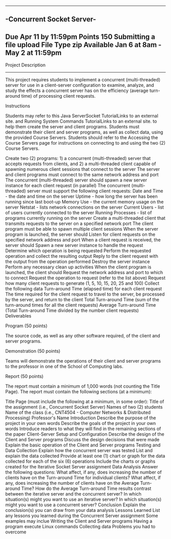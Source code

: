 --------------------------
-Concurrent Socket Server-
--------------------------
Due Apr 11 by 11:59pm 
Points 150 
Submitting a file upload File Type zip 
Available Jan 6 at 8am - May 2 at 11:59pm
-------------------------------------------------------

Project Description

----------------------------------------------------------------------------------------------------------------------------------------------------------------------------------------------------------------------------------------------------------------------------------------------------------------------------------------------------------------------------
This project requires students to implement a concurrent (multi-threaded) server for use in a client-server configuration to examine, analyze, and study the effects a concurrent server has on the efficiency (average turn-around time) of processing client requests.

Instructions

Students may refer to this Java ServerSocket TutorialLinks to an external site. and Running System Commands TutorialLinks to an external site. to help them create the server and client programs. Students must demonstrate their client and server programs, as well as collect data, using the provided Course Servers. Students should refer to the Accessing the Course Servers page for instructions on connecting to and using the two (2) Course Servers.

Create two (2) programs: 1) a concurrent (multi-threaded) server that accepts requests from clients, and 2) a multi-threaded client capable of spawning numerous client sessions that connect to the server
The server and client programs must connect to the same network address and port
The concurrent (multi-threaded) server should spawn a new server instance for each client request (in parallel)
The concurrent (multi-threaded) server must support the following client requests:
Date and Time - the date and time on the server
Uptime - how long the server has been running since last boot-up
Memory Use - the current memory usage on the server
Netstat - lists network connections on the server
Current Users - list of users currently connected to the server
Running Processes - list of programs currently running on the server
Create a multi-threaded client that transmits requests to the server on a specified network port
The client program must be able to spawn multiple client sessions
When the server program is launched, the server should
Listen for client requests on the specified network address and port
When a client request is received, the server should
Spawn a new server instance to handle the request
Determine which operation is being requested
Perform the requested operation and collect the resulting output
Reply to the client request with the output from the operation performed
Destroy the server instance
Perform any necessary clean up activities
When the client program is launched, the client should
Request the network address and port to which to connect
Request the operation to request (refer to the list above)
Request how many client requests to generate (1, 5, 10, 15, 20, 25 and 100)
Collect the following data
Turn-around Time (elapsed time) for each client request
The time required for the client request to travel to the server, be processed by the server, and return to the client
Total Turn-around Time (sum of the turn-around times for all the client requests)
Average Turn-around Time (Total Turn-around Time divided by the number client requests)
Deliverables

Program (50 points)

The source code, as well as any other software required, of the client and server programs. 

Demonstration (50 points)

Teams will demonstrate the operations of their client and server programs to the professor in one of the School of Computing labs.

Report (50 points)

The report must contain a minimum of 1,000 words (not counting the Title Page). The report must contain the following sections (at a minimum):

Title Page (must include the following at a minimum, in some order):
Title of the assignment (i.e., Concurrent Socket Server)
Names of two (2) students
Name of the class (i.e., CNT4504 - Computer Networks & Distributed Processing)
Professor's Name
Introduction
Describe the purpose of the project in your own words
Describe the goals of the project in your own words
Introduce readers to what they will find in the remaining sections of the paper
Client-Server Setup and Configuration
Describe the design of the Client and Server programs
Discuss the design decisions that were made
Explain the basic operation of the Client and Server programs
Testing and Data Collection
Explain how the concurrent server was tested
List and explain the data collected
Provide at least one (1) chart or graph for the data collected for each of the six (6) operations
Include the charts or graphs created for the Iterative Socket Server assignment
Data Analysis
Answer the following questions:
What affect, if any, does increasing the number of clients have on the Turn-around Time for individual clients?
What affect, if any, does increasing the number of clients have on the Average Turn-around Time?
How do the Average Turn-around Time results contrast between the iterative server and the concurrent server?
In which situation(s) might you want to use an iterative server?
In which situation(s) might you want to use a concurrent server?
Conclusion
Explain the conclusion(s) you can draw from your data analysis
Lessons Learned
List any lessons you learned during the Concurrent Server assignment
Some examples may inclue
Writing the Client and Server programs
Having a program execute Linux commands
Collecting data
Problems you had to overcome
